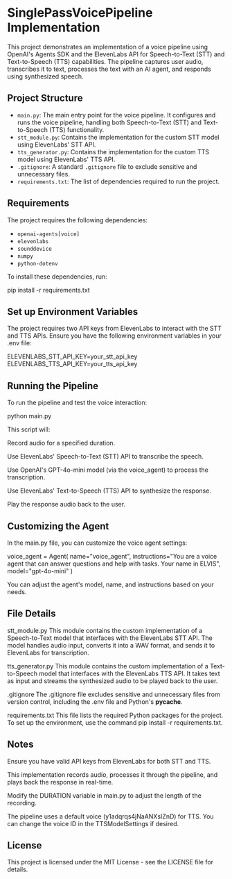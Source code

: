 # SinglePassVoicePipeline Implementation

This project demonstrates an implementation of a voice pipeline using OpenAI's Agents SDK and the ElevenLabs API for Speech-to-Text (STT) and Text-to-Speech (TTS) capabilities. The pipeline captures user audio, transcribes it to text, processes the text with an AI agent, and responds using synthesized speech.

## Project Structure

- `main.py`: The main entry point for the voice pipeline. It configures and runs the voice pipeline, handling both Speech-to-Text (STT) and Text-to-Speech (TTS) functionality.
- `stt_module.py`: Contains the implementation for the custom STT model using ElevenLabs' STT API.
- `tts_generator.py`: Contains the implementation for the custom TTS model using ElevenLabs' TTS API.
- `.gitignore`: A standard `.gitignore` file to exclude sensitive and unnecessary files.
- `requirements.txt`: The list of dependencies required to run the project.

## Requirements

The project requires the following dependencies:

- `openai-agents[voice]`
- `elevenlabs`
- `sounddevice`
- `numpy`
- `python-dotenv`

To install these dependencies, run:

pip install -r requirements.txt

## Set up Environment Variables
The project requires two API keys from ElevenLabs to interact with the STT and TTS APIs. Ensure you have the following environment variables in your .env file:

ELEVENLABS_STT_API_KEY=your_stt_api_key
ELEVENLABS_TTS_API_KEY=your_tts_api_key

## Running the Pipeline
To run the pipeline and test the voice interaction:

python main.py

This script will:

Record audio for a specified duration.

Use ElevenLabs' Speech-to-Text (STT) API to transcribe the speech.

Use OpenAI's GPT-4o-mini model (via the voice_agent) to process the transcription.

Use ElevenLabs' Text-to-Speech (TTS) API to synthesize the response.

Play the response audio back to the user.

## Customizing the Agent

In the main.py file, you can customize the voice agent settings:

voice_agent = Agent(
    name="voice_agent",
    instructions="You are a voice agent that can answer questions and help with tasks. Your name in ELVIS",
    model="gpt-4o-mini"
)

You can adjust the agent's model, name, and instructions based on your needs.

## File Details
stt_module.py
This module contains the custom implementation of a Speech-to-Text model that interfaces with the ElevenLabs STT API. The model handles audio input, converts it into a WAV format, and sends it to ElevenLabs for transcription.

tts_generator.py
This module contains the custom implementation of a Text-to-Speech model that interfaces with the ElevenLabs TTS API. It takes text as input and streams the synthesized audio to be played back to the user.

.gitignore
The .gitignore file excludes sensitive and unnecessary files from version control, including the .env file and Python's __pycache__.

requirements.txt
This file lists the required Python packages for the project. To set up the environment, use the command pip install -r requirements.txt.

## Notes
Ensure you have valid API keys from ElevenLabs for both STT and TTS.

This implementation records audio, processes it through the pipeline, and plays back the response in real-time.

Modify the DURATION variable in main.py to adjust the length of the recording.

The pipeline uses a default voice (y1adqrqs4jNaANXsIZnD) for TTS. You can change the voice ID in the TTSModelSettings if desired.

## License
This project is licensed under the MIT License - see the LICENSE file for details.